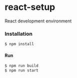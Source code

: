 # react-setup
React development environment

### Installation

```sh
$ npm install
```

#### Run

```sh
$ npm run build
$ npm run start
```
